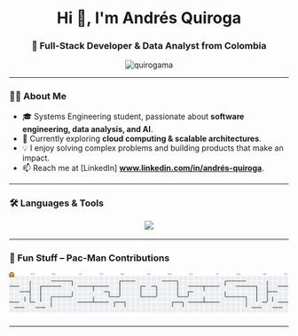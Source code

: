 <h1 align="center">Hi 👋, I'm Andrés Quiroga</h1>
<h3 align="center">🚀 Full-Stack Developer & Data Analyst from Colombia</h3>

<p align="center">
  <img src="https://komarev.com/ghpvc/?username=quirogama&label=Profile%20views&color=0e75b6&style=flat" alt="quirogama" />
</p>

---

### 👨‍💻 About Me
- 🎓 Systems Engineering student, passionate about **software engineering, data analysis, and AI**.  
- 🌱 Currently exploring **cloud computing & scalable architectures**.  
- 💡 I enjoy solving complex problems and building products that make an impact.  
- 📫 Reach me at [LinkedIn] **www.linkedin.com/in/andrés-quiroga**.

---

### 🛠️ Languages & Tools
<div align="center">
  <img src="https://skillicons.dev/icons?i=python,java,cpp,js,react,nextjs,angular,docker,aws,mysql," height="100" />
</div>

---

### 👾 Fun Stuff – Pac-Man Contributions
<picture>
  <!-- Cuando configures tu fork, cambia 'quirogama/quirogama' por tu repo -->
  <source media="(prefers-color-scheme: dark)" srcset="https://raw.githubusercontent.com/quirogama/quirogama/output/pacman-contribution-graph-dark.svg">
  <source media="(prefers-color-scheme: light)" srcset="https://raw.githubusercontent.com/quirogama/quirogama/output/pacman-contribution-graph.svg">
  <img alt="pacman contribution graph" src="https://raw.githubusercontent.com/quirogama/quirogama/output/pacman-contribution-graph.svg">
</picture>

---
